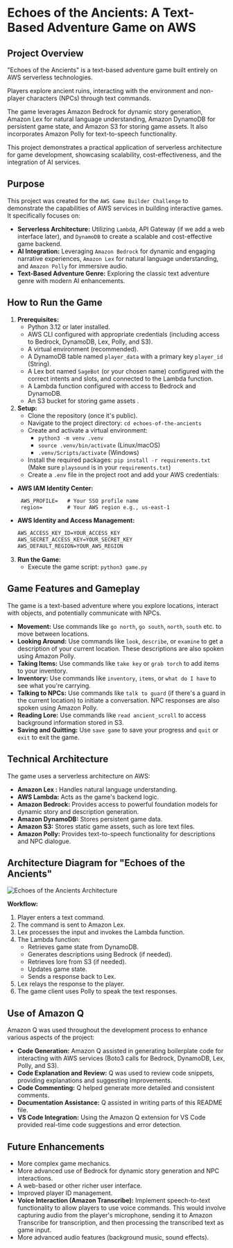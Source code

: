 # Echoes of the Ancients: A Text-Based Adventure Game on AWS

## Project Overview

"Echoes of the Ancients" is a text-based adventure game built entirely on AWS serverless technologies.<p> Players explore ancient ruins, interacting with the environment and non-player characters (NPCs) through text commands. <p>The game leverages Amazon Bedrock for dynamic story generation, Amazon Lex for natural language understanding, Amazon DynamoDB for persistent game state, and Amazon S3 for storing game assets. It also incorporates Amazon Polly for text-to-speech functionality. <p>This project demonstrates a practical application of serverless architecture for game development, showcasing scalability, cost-effectiveness, and the integration of AI services.

## Purpose

This project was created for the `AWS Game Builder Challenge` to demonstrate the capabilities of AWS services in building interactive games. It specifically focuses on:


*   **Serverless Architecture:** Utilizing `Lambd`a, API Gateway (if we add a web interface later), and `DynamoDB` to create a scalable and cost-effective game backend.
*   **AI Integration:** Leveraging `Amazon Bedrock` for dynamic and engaging narrative experiences, `Amazon Lex` for natural language understanding, and `Amazon Polly` for immersive audio.
*   **Text-Based Adventure Genre:** Exploring the classic text adventure genre with modern AI enhancements.

## How to Run the Game

1.  **Prerequisites:**
    *   Python 3.12 or later installed.
    *   AWS CLI configured with appropriate credentials (including access to Bedrock, DynamoDB, Lex, Polly, and S3).
    *   A virtual environment (recommended).
    *   A DynamoDB table named `player_data` with a primary key `player_id` (String).
    *   A Lex  bot named `SageBot` (or your chosen name) configured with the correct intents and slots, and connected to the Lambda function.
    *   A Lambda function configured with access to Bedrock and DynamoDB.
    *   An S3 bucket for storing game assets .
2.  **Setup:**
    *   Clone the repository (once it's public).
    *   Navigate to the project directory: `cd echoes-of-the-ancients`
    *   Create and activate a virtual environment:
        *   `python3 -m venv .venv`
        *   `source .venv/bin/activate` (Linux/macOS)
        *   `.venv/Scripts/activate` (Windows)
    *   Install the required packages: `pip install -r requirements.txt` (Make sure `playsound` is in your `requirements.txt`)
    *   Create a `.env` file in the project root and add your AWS credentials:
*    **AWS IAM Identity Center:**
       ```markdown
        AWS_PROFILE=   # Your SSO profile name
        region=        # Your AWS region e.g., us-east-1
       ```
*    **AWS Identity and Access Management:**
        ```markdown
        AWS_ACCESS_KEY_ID=YOUR_ACCESS_KEY
        AWS_SECRET_ACCESS_KEY=YOUR_SECRET_KEY
        AWS_DEFAULT_REGION=YOUR_AWS_REGION
        ```

3.  **Run the Game:**
    *   Execute the game script: `python3 game.py`

## Game Features and Gameplay

The game is a text-based adventure where you explore locations, interact with objects, and potentially communicate with NPCs.

*   **Movement:** Use commands like `go north`, `go south`, `north`, `south` etc. to move between locations.
*   **Looking Around:** Use commands like `look`, `describe`, or `examine` to get a description of your current location. These descriptions are also spoken using Amazon Polly.
*   **Taking Items:** Use commands like `take key` or `grab torch` to add items to your inventory.
*   **Inventory:** Use commands like `inventory`, `items`, or `what do I have` to see what you're carrying.
*   **Talking to NPCs:** Use commands like `talk to guard` (if there's a guard in the current location) to initiate a conversation. NPC responses are also spoken using Amazon Polly.
*   **Reading Lore:** Use commands like `read ancient_scroll` to access background information stored in S3.
*   **Saving and Quitting:** Use `save game` to save your progress and `quit` or `exit` to exit the game.

## Technical Architecture

The game uses a serverless architecture on AWS:

*   **Amazon Lex :** Handles natural language understanding.
*   **AWS Lambda:** Acts as the game's backend logic.
*   **Amazon Bedrock:** Provides access to powerful foundation models for dynamic story and description generation.
*   **Amazon DynamoDB:** Stores persistent game data.
*   **Amazon S3:** Stores static game assets, such as lore text files.
*   **Amazon Polly:** Provides text-to-speech functionality for descriptions and NPC dialogue.
## Architecture Diagram for "Echoes of the Ancients"

![Echoes of the Ancients Architecture](echoes-of-the-ancients-architecture.png)

**Workflow:**

1.  Player enters a text command.
2.  The command is sent to Amazon Lex.
3.  Lex processes the input and invokes the Lambda function.
4.  The Lambda function:
    *   Retrieves game state from DynamoDB.
    *   Generates descriptions using Bedrock (if needed).
    *   Retrieves lore from S3 (if needed).
    *   Updates game state.
    *   Sends a response back to Lex.
5.  Lex relays the response to the player.
6.  The game client uses Polly to speak the text responses.

## Use of Amazon Q

Amazon Q was used throughout the development process to enhance various aspects of the project:

*   **Code Generation:** Amazon Q assisted in generating boilerplate code for interacting with AWS services (Boto3 calls for Bedrock, DynamoDB, Lex, Polly, and S3).
*   **Code Explanation and Review:** Q was used to review code snippets, providing explanations and suggesting improvements.
*   **Code Commenting:** Q helped generate more detailed and consistent comments.
*   **Documentation Assistance:** Q assisted in writing parts of this README file.
*   **VS Code Integration:** Using the Amazon Q extension for VS Code provided real-time code suggestions and error detection.

## Future Enhancements

*   More complex game mechanics.
*   More advanced use of Bedrock for dynamic story generation and NPC interactions.
*   A web-based or other richer user interface.
*   Improved player ID management.
*   **Voice Interaction (Amazon Transcribe):** Implement speech-to-text functionality to allow players to use voice commands. This would involve capturing audio from the player's microphone, sending it to Amazon Transcribe for transcription, and then processing the transcribed text as game input.
*   More advanced audio features (background music, sound effects).
